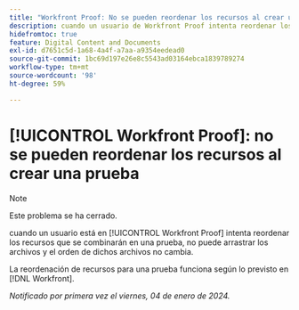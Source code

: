 ```yaml
---
title: "Workfront Proof: No se pueden reordenar los recursos al crear una prueba"
description: cuando un usuario de Workfront Proof intenta reordenar los recursos que se combinarán en una prueba, no puede arrastrar los archivos y el orden de los archivos no cambia.
hidefromtoc: true
feature: Digital Content and Documents
exl-id: d7651c5d-1a68-4a4f-a7aa-a9354eedead0
source-git-commit: 1bc69d197e26e8c5543ad03164ebca1839789274
workflow-type: tm+mt
source-wordcount: '98'
ht-degree: 59%

---
```


# [!UICONTROL Workfront Proof]: no se pueden reordenar los recursos al crear una prueba

>[!NOTE]
>
>Este problema se ha cerrado.

cuando un usuario está en [!UICONTROL Workfront Proof] intenta reordenar los recursos que se combinarán en una prueba, no puede arrastrar los archivos y el orden de dichos archivos no cambia.

La reordenación de recursos para una prueba funciona según lo previsto en [!DNL Workfront].

_Notificado por primera vez el viernes, 04 de enero de 2024._
